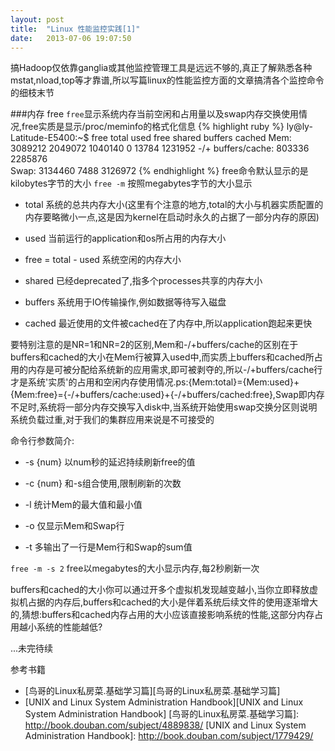 ```yaml
---
layout: post
title:  "Linux 性能监控实践[1]"
date:   2013-07-06 19:07:50
---
```

搞Hadoop仅依靠ganglia或其他监控管理工具是远远不够的,真正了解熟悉各种mstat,nload,top等才靠谱,所以写篇linux的性能监控方面的文章搞清各个监控命令的细枝末节

###内存 free
`free`显示系统内存当前空闲和占用量以及swap内存交换使用情况,free实质是显示/proc/meminfo的格式化信息
{% highlight ruby %}
ly@ly-Latitude-E5400:~$ free
                     total      used      free      shared  buffers   cached
Mem:                 3089212    2049072   1040140   0       13784     1231952
-/+ buffers/cache:   803336     2285876     
Swap:                3134460    7488      3126972
{% endhighlight %}
free命令默认显示的是kilobytes字节的大小   `free -m` 按照megabytes字节的大小显示


* total   系统的总共内存大小(这里有个注意的地方,total的大小与机器实质配置的内存要略微小一点,这是因为kernel在启动时永久的占据了一部分内存的原因)

* used    当前运行的application和os所占用的内存大小

* free = total - used 系统空闲的内存大小

* shared  已经deprecated了,指多个processes共享的内存大小

* buffers 系统用于IO传输操作,例如数据等待写入磁盘

* cached  最近使用的文件被cached在了内存中,所以application跑起来更快


要特别注意的是NR=1和NR=2的区别,Mem和-/+buffers/cache的区别在于buffers和cached的大小在Mem行被算入used中,而实质上buffers和cached所占用的内存是可被分配给系统新的应用需求,即可被剥夺的,所以-/+buffers/cache行才是系统'实质'的占用和空闲内存使用情况.ps:{Mem:total}={Mem:used}+{Mem:free}={-/+buffers/cache:used}+{-/+buffers/cached:free},Swap即内存不足时,系统将一部分内存交换写入disk中,当系统开始使用swap交换分区则说明系统负载过重,对于我们的集群应用来说是不可接受的

命令行参数简介:

 *  -s {num} 以num秒的延迟持续刷新free的值

 *  -c {num} 和-s组合使用,限制刷新的次数

 *  -l 统计Mem的最大值和最小值

 *  -o 仅显示Mem和Swap行

 *  -t 多输出了一行是Mem行和Swap的sum值

`free -m -s 2` free以megabytes的大小显示内存,每2秒刷新一次

buffers和cached的大小你可以通过开多个虚拟机发现越变越小,当你立即释放虚拟机占据的内存后,buffers和cached的大小是伴着系统后续文件的使用逐渐增大的,猜想:buffers和cached内存占用的大小应该直接影响系统的性能,这部分内存占用越小系统的性能越低?

...未完待续

参考书籍   
 *  [鸟哥的Linux私房菜.基础学习篇][鸟哥的Linux私房菜.基础学习篇] 
 *  [UNIX and Linux System Administration Handbook][UNIX and Linux System Administration Handbook]
[鸟哥的Linux私房菜.基础学习篇]: http://book.douban.com/subject/4889838/ 
[UNIX and Linux System Administration Handbook]: http://book.douban.com/subject/1779429/
